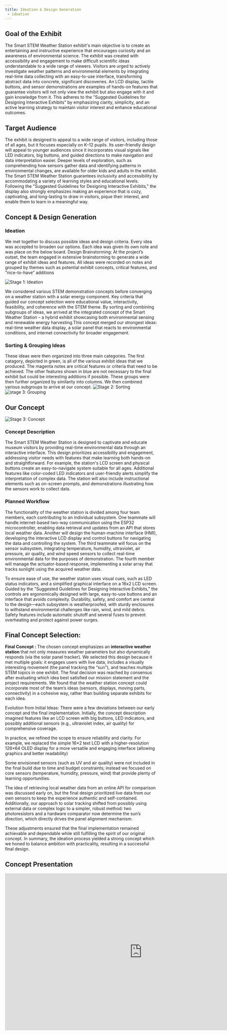 ```yaml
---
title: Ideation & Design Generation
 - ideation
---
```


## Goal of the Exhibit

The Smart STEM Weather Station exhibit's main objective is to create an entertaining and instructive experience that encourages curiosity and an awareness of environmental science. The exhibit was created with accessibility and engagement to make difficult scientific ideas understandable to a wide range of viewers. Visitors are urged to actively investigate weather patterns and environmental elements by integrating real-time data collecting with an easy-to-use interface, transforming abstract data into concrete, significant discoveries. An LCD display, tactile buttons, and sensor demonstrations are examples of hands-on features that guarantee visitors will not only view the exhibit but also engage with it and gain knowledge from it. This adheres to the "Suggested Guidelines for Designing Interactive Exhibits" by emphasizing clarity, simplicity, and an active learning strategy to maintain visitor interest and enhance educational outcomes.

## Target Audience

The exhibit is designed to appeal to a wide range of visitors, including those of all ages, but it focuses especially on K–12 pupils. Its user-friendly design will appeal to younger audiences since it incorporates visual signals like LED indicators, big buttons, and guided directions to make navigation and data interpretation easier. Deeper levels of exploration, such as comprehending how sensors gather data and identifying patterns in environmental changes, are available for older kids and adults in the exhibit. The Smart STEM Weather Station guarantees inclusivity and accessibility by accommodating a variety of learning styles and educational levels. Following the "Suggested Guidelines for Designing Interactive Exhibits," the display also strongly emphasizes making an experience that is cozy, captivating, and long-lasting to draw in visitors, pique their interest, and enable them to learn in a meaningful way.

## Concept & Design Generation

### Ideation

We met together to discuss possible ideas and design criteria. Every idea was accepted to broaden our options. Each idea was given its own note and was place on the below board. Design Brainstorming: At the project’s outset, the team engaged in extensive brainstorming to generate a wide range of exhibit ideas and features. All ideas were recorded on notes and grouped by themes such as potential exhibit concepts, critical features, and “nice-to-have” additions

![Stage 1: Ideation](./assets/images/ideation.png)

We considered various STEM demonstration concepts before converging on a weather station with a solar energy component. Key criteria that guided our concept selection were educational value, interactivity, feasibility, and coherence with the STEM theme. By sorting and combining subgroups of ideas, we arrived at the integrated concept of the Smart Weather Station – a hybrid exhibit showcasing both environmental sensing and renewable energy harvesting.This concept merged our strongest ideas: real-time weather data display, a solar panel that reacts to environmental conditions, and internet connectivity for broader engagement.


### Sorting & Grouping Ideas

These ideas were then organized into three main categories. The first catagory, depicted in green, is all of the various exhibit ideas that we produced. The magenta notes are critical features or criteria that need to be achieved. The other features shown in blue are not necessary to the final exhibit but could be interesting additions if possible. These groups were then further organized by similarity into columns. We then combined various subgroups to arrive at our concept.
![Stage 2: Sorting](./assets/images/sorted.png)
![stage 3: Grouping](./assets/images/grouped.png)

## Our Concept

![Stage 3: Concept](./assets/images/concept.png)

### Concept Description

The Smart STEM Weather Station is designed to captivate and educate museum visitors by providing real-time environmental data through an interactive interface. This design prioritizes accessibility and engagement, addressing visitor needs with features that make learning both hands-on and straightforward. For example, the station's LCD screen and physical buttons create an easy-to-navigate system suitable for all ages. Additional features like color-coded LED indicators and user-friendly alerts simplify the interpretation of complex data. The station will also include instructional elements such as on-screen prompts, and demonstrations illustrating how the sensors work to collect data.

### Planned Workflow

The functionality of the weather station is divided among four team members, each contributing to an individual subsystem. One teammate will handle internet-based two-way communication using the ESP32 microcontroller, enabling data retrieval and updates from an API that stores local weather data. Another will design the human-machine interface (HMI), developing the interactive LCD display and control buttons for navigating the data and controlling the system. The third teammate will focus on the sensor subsystem, integrating temperature, humidity, ultraviolet, air pressure, air quality, and wind speed sensors to collect real-time environmental data for the purposes of demonstration. The fourth member will manage the actuator-based response, implementing a solar array that tracks sunlight using the acquired weather data.

To ensure ease of use, the weather station uses visual cues, such as LED status indicators, and a simplified graphical interface on a 16x2 LCD screen. Guided by the "Suggested Guidelines for Designing Interactive Exhibits," the controls are ergonomically designed with large, easy-to-use buttons and an interface that avoids complexity. Durability, safety, and comfort are central to the design—each subsystem is weatherproofed, with sturdy enclosures to withstand environmental challenges like rain, wind, and mild debris. Safety features include automatic shutoff and several fuses to prevent overheating and protect against power surges.

## Final Concept Selection:

**Final Concept :** The chosen concept emphasizes an **interactive weather station** that not only measures weather parameters but also dynamically responds (via the solar panel tracker). We selected this design because it met multiple goals: it engages users with live data, includes a visually interesting movement (the panel tracking the “sun”), and teaches multiple STEM topics in one exhibit. The final decision was reached by consensus after evaluating which idea best satisfied our mission statement and the project requirements. We found that the weather station concept could incorporate most of the team’s ideas (sensors, displays, moving parts, connectivity) in a cohesive way, rather than building separate exhibits for each idea.

Evolution from Initial Ideas: There were a few deviations between our early concept and the final implementation. Initially, the concept description imagined features like an LCD screen with big buttons, LED indicators, and possibly additional sensors (e.g., ultraviolet index, air quality) for comprehensive coverage.

In practice, we refined the scope to ensure reliability and clarity. For example, we replaced the simple 16×2 text LCD with a higher-resolution 128×64 OLED display for a more versatile and engaging interface (allowing graphics and better readability)

Some envisioned sensors (such as UV and air quality) were not included in the final build due to time and budget constraints; instead we focused on core sensors (temperature, humidity, pressure, wind) that provide plenty of learning opportunities.

The idea of retrieving local weather data from an online API for comparison was discussed early on, but the final design prioritized live data from our own sensors to keep the experience authentic and self-contained. Additionally, our approach to solar tracking shifted from possibly using external data or complex logic to a simpler, robust method: two photoresistors and a hardware comparator now determine the sun’s direction, which directly drives the panel alignment mechanism. 

These adjustments ensured that the final implementation remained achievable and dependable while still fulfilling the spirit of our original concept. In summary, the ideation process yielded a strong concept which we honed to balance ambition with practicality, resulting in a successful final design.

## Concept Presentation

<iframe width="902" height="516" src="https://www.youtube.com/embed/3_g23dJBYLU" title="" frameborder="0" allow="accelerometer; autoplay; clipboard-write; encrypted-media; gyroscope; picture-in-picture; web-share" referrerpolicy="strict-origin-when-cross-origin" allowfullscreen></iframe>
